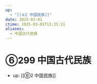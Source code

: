 ```yaml
---
up:
  - "[[⑥2 中国民族]]"
date: 2025-03-01
ctime: 2025-03-01T13:35:21
aliases:
  - 中国古代民族
---
```


# ⑥299 中国古代民族

- up: [[⑥2 中国民族]]
